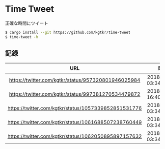 # Time Tweet
正確な時間にツイート

```sh
$ cargo install --git https://github.com/kgtkr/time-tweet
$ time-tweet -h
```

## 記録
|URL|時間|誤差|
|:-:|:-:|:-:|
|https://twitter.com/kgtkr/status/957320801946025984|2018-01-28 03:34:00.001|+1ms|
|https://twitter.com/kgtkr/status/997381270534479872|2018-05-18 16:40.00.000|±0ms|
|https://twitter.com/kgtkr/status/1057339852851531776|2018-10-31 03:34:00.001|+1ms|
|https://twitter.com/kgtkr/status/1061688507238760449|2018-11-12 03:34:00.001|+1ms|
|https://twitter.com/kgtkr/status/1062050895897157632|2018-11-13 03:34:00.001|+1ms|
